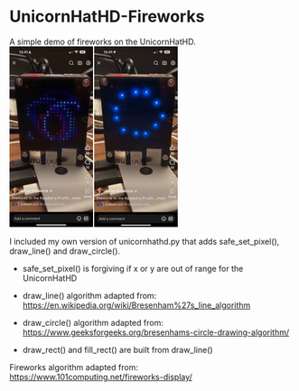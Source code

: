 # UnicornHatHD-Fireworks
A simple demo of fireworks on the UnicornHatHD.
![pi-fireworks](./pi-fireworks.jpg)

I included my own version of unicornhathd.py that adds safe_set_pixel(), draw_line() and draw_circle().

* safe_set_pixel() is forgiving if x or y are out of range for the UnicornHatHD

* draw_line() algorithm adapted from:
https://en.wikipedia.org/wiki/Bresenham%27s_line_algorithm

* draw_circle() algorithm adapted from:
https://www.geeksforgeeks.org/bresenhams-circle-drawing-algorithm/

* draw_rect() and fill_rect() are built from draw_line()

Fireworks algorithm adapted from:
https://www.101computing.net/fireworks-display/

